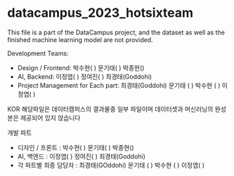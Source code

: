 # datacampus_2023_hotsixteam
This file is a part of the DataCampus project, and the dataset as well as the finished machine learning model are not provided.

Development Teams:
- Design / Frontend: 박수현( ) 문기태( ) 박종현()
- AI, Backend: 이정엽( ) 정여진( ) 최경태(Goddohi)
- Project Management for Each part: 최경태(Goddohi) 문기태 ( ) 박수현 ( ) 이정엽( ) 

KOR
해당파일은 데이터캠퍼스의 결과물중 일부 파일이며 데이터셋과 머신러닝의 완성본은 제공되어 있지 않습니다

개발 파트
- 디자인 / 프론트 :  박수현( ) 문기태( ) 박종현()
- AI, 백엔드 : 이정엽( ) 정여진( ) 최경태(Goddohi)
- 각 파트별 최종 담당자 : 최경태(GOddohi) 문기태 ( ) 박수현 ( ) 이정엽( ) 


